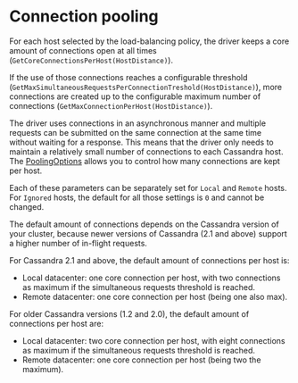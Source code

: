 # Connection pooling

For each host selected by the load-balancing policy, the driver keeps a core amount of connections open at all times
(`GetCoreConnectionsPerHost(HostDistance)`).

If the use of those connections reaches a configurable threshold 
(`GetMaxSimultaneousRequestsPerConnectionTreshold(HostDistance)`), more connections are created up to the
configurable maximum number of connections (`GetMaxConnectionPerHost(HostDistance)`).

The driver uses connections in an asynchronous manner and multiple requests can be submitted on the same connection
at the same time without waiting for a response. This means that the driver only needs to maintain a relatively small
number of connections to each Cassandra host. The [PoolingOptions][pooling-options-api] allows you to control
how many connections are kept per host.

Each of these parameters can be separately set for `Local` and `Remote` hosts. For `Ignored` hosts, the default for
all those settings is `0` and cannot be changed.

The default amount of connections depends on the Cassandra version of your cluster, because newer versions of
Cassandra (2.1 and above) support a higher number of in-flight requests.

For Cassandra 2.1 and above, the default amount of connections per host is:

- Local datacenter: one core connection per host, with two connections as maximum if the simultaneous requests
threshold is reached.
- Remote datacenter: one core connection per host (being one also max).

For older Cassandra versions (1.2 and 2.0), the default amount of connections per host are:

- Local datacenter: two core connection per host, with eight connections as maximum if the simultaneous requests
threshold is reached.
- Remote datacenter: one core connection per host (being two the maximum).

[pooling-options-api]: http://docs.datastax.com/en/latest-csharp-driver-api/html/T_Cassandra_PoolingOptions.htm